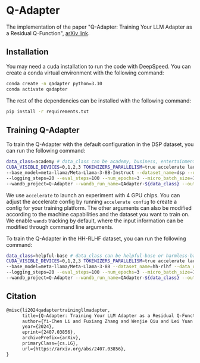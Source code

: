# Q-Adapter

The implementation of the paper "Q-Adapter: Training Your LLM Adapter as a Residual Q-Function", [arXiv link](https://arxiv.org/abs/2407.03856).

## Installation

You may need a cuda installation to run the code with DeepSpeed. You can create a conda virtual environment with the following command:

```bash
conda create -n qadapter python=3.10
conda activate qadapter
```

The rest of the dependencies can be installed with the following command:

```bash
pip install -r requirements.txt
```

## Training Q-Adapter

To train the Q-Adapter with the default configuration in the DSP dataset, you can run the following command:

```bash
data_class=academy # data_class can be academy, business, entertainment, or literature
CUDA_VISIBLE_DEVICES=0,1,2,3 TOKENIZERS_PARALLELISM=true accelerate launch --config_file accelerate_config.yaml qadapter_train.py \
--base_model=meta-llama/Meta-Llama-3-8B-Instruct --dataset_name=dsp --data_dir=data/dsp/dsp_${data_class}_pairs.train.json \
--logging_steps=20 --eval_steps=100 --num_epochs=3 --micro_batch_size=1 \
--wandb_project=Q-Adapter --wandb_run_name=QAdapter-${data_class} --output_dir=logs/qadapter-${data_class}
```

We use `accelerate` to launch an experiment with 4 GPU chips. You can adjust the accelerate config by running `accelerate config` to create a config for your training platform. The other arguments can also be modified according to the machine capabilities and the dataset you want to train on. We enable `wandb` tracking by default, where the input information can be modified through command line arguments.

To train the Q-Adapter in the HH-RLHF dataset, you can run the following command:

```bash
data_class=helpful-base # data_class can be helpful-base or harmless-base
CUDA_VISIBLE_DEVICES=0,1,2,3 TOKENIZERS_PARALLELISM=true accelerate launch --config_file accelerate_config.yaml qadapter_train.py \
--base_model=meta-llama/Meta-Llama-3-8B --dataset_name=hh-rlhf --data_dir=${data_class} \
--logging_steps=20 --eval_steps=100 --num_epochs=3 --micro_batch_size=1 \
--wandb_project=Q-Adapter --wandb_run_name=QAdapter-${data_class} --output_dir=logs/qadapter-${data_class}
```
## Citation

```tex
@misc{li2024qadaptertrainingllmadapter,
      title={Q-Adapter: Training Your LLM Adapter as a Residual Q-Function}, 
      author={Yi-Chen Li and Fuxiang Zhang and Wenjie Qiu and Lei Yuan and Chengxing Jia and Zongzhang Zhang and Yang Yu},
      year={2024},
      eprint={2407.03856},
      archivePrefix={arXiv},
      primaryClass={cs.LG},
      url={https://arxiv.org/abs/2407.03856}, 
}
```
